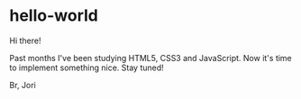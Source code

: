 # hello-world

Hi there!

Past months I've been studying HTML5, CSS3 and JavaScript. Now it's time to implement something nice. Stay tuned!

Br,
Jori
